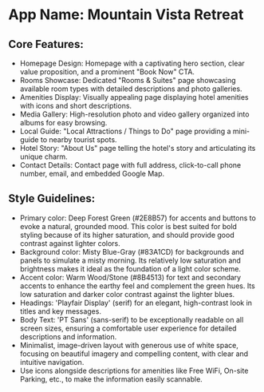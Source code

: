# **App Name**: Mountain Vista Retreat

## Core Features:

- Homepage Design: Homepage with a captivating hero section, clear value proposition, and a prominent "Book Now" CTA.
- Rooms Showcase: Dedicated "Rooms & Suites" page showcasing available room types with detailed descriptions and photo galleries.
- Amenities Display: Visually appealing page displaying hotel amenities with icons and short descriptions.
- Media Gallery: High-resolution photo and video gallery organized into albums for easy browsing.
- Local Guide: "Local Attractions / Things to Do" page providing a mini-guide to nearby tourist spots.
- Hotel Story: "About Us" page telling the hotel's story and articulating its unique charm.
- Contact Details: Contact page with full address, click-to-call phone number, email, and embedded Google Map.

## Style Guidelines:

- Primary color: Deep Forest Green (#2E8B57) for accents and buttons to evoke a natural, grounded mood. This color is best suited for bold styling because of its higher saturation, and should provide good contrast against lighter colors.
- Background color: Misty Blue-Gray (#83A1CD) for backgrounds and panels to simulate a misty morning. Its relatively low saturation and brightness makes it ideal as the foundation of a light color scheme.
- Accent color: Warm Wood/Stone (#8B4513) for text and secondary accents to enhance the earthy feel and complement the green hues. Its low saturation and darker color contrast against the lighter blues.
- Headings: 'Playfair Display' (serif) for an elegant, high-contrast look in titles and key messages.
- Body Text: 'PT Sans' (sans-serif) to be exceptionally readable on all screen sizes, ensuring a comfortable user experience for detailed descriptions and information.
- Minimalist, image-driven layout with generous use of white space, focusing on beautiful imagery and compelling content, with clear and intuitive navigation.
- Use icons alongside descriptions for amenities like Free WiFi, On-site Parking, etc., to make the information easily scannable.